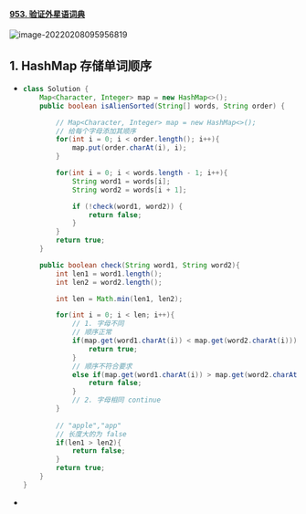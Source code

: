 #### [953. 验证外星语词典](https://leetcode-cn.com/problems/verifying-an-alien-dictionary/)

![image-20220208095956819](https://raw.githubusercontent.com/TWDH/Leetcode-From-Zero/pictures/img/image-20220208095956819.png)

## 1. HashMap 存储单词顺序

- ```java
  class Solution {
      Map<Character, Integer> map = new HashMap<>();
      public boolean isAlienSorted(String[] words, String order) {
  
          // Map<Character, Integer> map = new HashMap<>();
          // 给每个字母添加其顺序
          for(int i = 0; i < order.length(); i++){
              map.put(order.charAt(i), i);
          }
  
          for(int i = 0; i < words.length - 1; i++){
              String word1 = words[i];
              String word2 = words[i + 1];
  
              if (!check(word1, word2)) {
                  return false;
              }
          }
          return true;
      }
  
      public boolean check(String word1, String word2){
          int len1 = word1.length();
          int len2 = word2.length();
  
          int len = Math.min(len1, len2);
  
          for(int i = 0; i < len; i++){
              // 1. 字母不同
              // 顺序正常
              if(map.get(word1.charAt(i)) < map.get(word2.charAt(i))){
                  return true;
              }
              // 顺序不符合要求
              else if(map.get(word1.charAt(i)) > map.get(word2.charAt(i))){
                  return false;
              }
              // 2. 字母相同 continue
          }
  		
          // "apple","app"
          // 长度大的为 false
          if(len1 > len2){
              return false;
          }
          return true;
      }
  }
  ```

- 